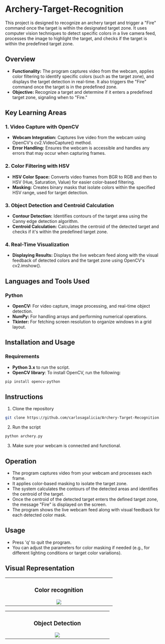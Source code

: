 # Archery-Target-Recognition

This project is designed to recognize an archery target and trigger a "Fire" command once the target is within the designated target zone. It uses computer vision techniques to detect specific colors in a live camera feed, processes the image to highlight the target, and checks if the target is within the predefined target zone.

## Overview
- **Functionality:** The program captures video from the webcam, applies color filtering to identify specific colors (such as the target zone), and displays the target detection in real-time. It also triggers the "Fire" command once the target is in the predefined zone.
- **Objective:** Recognize a target and determine if it enters a predefined target zone, signaling when to "Fire."

## Key Learning Areas

### 1. Video Capture with OpenCV
- **Webcam Integration:** Captures live video from the webcam using OpenCV's cv2.VideoCapture() method.
- **Error Handling:** Ensures the webcam is accessible and handles any errors that may occur when capturing frames.

### 2. Color Filtering with HSV
- **HSV Color Space:** Converts video frames from BGR to RGB and then to HSV (Hue, Saturation, Value) for easier color-based filtering.
- **Masking:** Creates binary masks that isolate colors within the specified HSV range, used for target detection.

### 3. Object Detection and Centroid Calculation
- **Contour Detection:** Identifies contours of the target area using the Canny edge detection algorithm.
- **Centroid Calculation:** Calculates the centroid of the detected target and checks if it's within the predefined target zone.

### 4. Real-Time Visualization
- **Displaying Results:** Displays the live webcam feed along with the visual feedback of detected colors and the target zone using OpenCV's cv2.imshow().

## Languages and Tools Used

### Python
- **OpenCV:** For video capture, image processing, and real-time object detection.
- **NumPy:** For handling arrays and performing numerical operations.
- **Tkinter:** For fetching screen resolution to organize windows in a grid layout.

## Installation and Usage

### Requirements
- **Python 3.x** to run the script.
- **OpenCV library**: To install OpenCV, run the following:
```bash
pip install opencv-python
```

## Instructions
1. Clone the repository
  ```bash
  git clone https://github.com/carlosagalicia/Archery-Target-Recognition.git
  ```

2. Run the script
  ```bash
  python archery.py
  ```
3. Make sure your webcam is connected and functional.

## Operation
- The program captures video from your webcam and processes each frame.
- It applies color-based masking to isolate the target zone.
- The system calculates the contours of the detected areas and identifies the centroid of the target.
- Once the centroid of the detected target enters the defined target zone, the message "Fire" is displayed on the screen.
- The program shows the live webcam feed along with visual feedback for each detected color mask.

## Usage
- Press 'q' to quit the program.
- You can adjust the parameters for color masking if needed (e.g., for different lighting conditions or target color variations).

## Visual Representation
<table>
<tr>
  <td width="50%">
    <h3 align="center">Color recognition</h3>
    <div align="center">
      <img src="https://github.com/user-attachments/assets/d08e9462-ce7e-4e39-8d27-9d3827ba5b7d" >
    </div>
  </td>
</tr>
</table>

<table>
<tr>
  <td width="50%">
    <h3 align="center">Object Detection</h3>
    <div align="center">
      <img src="https://github.com/user-attachments/assets/44fdcf00-ac36-4c7e-b8e0-5784da9fb0c9">
    </div>
  </td>
</tr>
</table>
